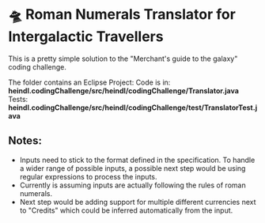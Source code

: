🛸 Roman Numerals Translator for Intergalactic Travellers
=========================================================
This is a pretty simple solution to the "Merchant's guide to the galaxy"
coding challenge.

The folder contains an Eclipse Project:
Code is in: **heindl.codingChallenge/src/heindl/codingChallenge/Translator.java**
Tests: **heindl.codingChallenge/src/heindl/codingChallenge/test/TranslatorTest.java**


## Notes:
* Inputs need to stick to the format defined in the specification. To handle a
wider range of possible inputs, a possible next step would be using regular expressions
to process the inputs.
* Currently is assuming inputs are actually following the rules of roman
numerals.
* Next step would be adding support for multiple different currencies next to "Credits"
which could be inferred automatically from the input.
